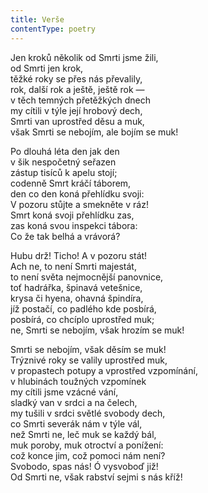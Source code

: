 ```yaml
---
title: Verše
contentType: poetry
---
```


Jen kroků několik od Smrti jsme žili,  
od Smrti jen krok,  
těžké roky se přes nás převalily,  
rok, další rok a ještě, ještě rok —  
v těch temných přetěžkých dnech  
my cítili v týle její hrobový dech,  
Smrti van uprostřed děsu a muk,  
však Smrti se nebojím, ale bojím se muk!

Po dlouhá léta den jak den  
v šik nespočetný seřazen  
zástup tisíců k apelu stojí;  
codenně Smrt kráčí táborem,  
den co den koná přehlídku svoji:  
V pozoru stůjte a smekněte v ráz!  
Smrt koná svoji přehlídku zas,  
zas koná svou inspekci tábora:  
Co že tak belhá a vrávorá?

Hubu drž! Ticho! A v pozoru stát!  
Ach ne, to není Smrti majestát,  
to není světa nejmocnější panovnice,  
toť hadrářka, špinavá vetešnice,  
krysa či hyena, ohavná špindíra,  
jíž postačí, co padlého kde posbírá,  
posbírá, co chcíplo uprostřed muk;  
ne, Smrti se nebojím, však hrozím se muk!

Smrti se nebojím, však děsím se muk!  
Trýznivé roky se valily uprostřed muk,  
v propastech potupy a vprostřed vzpomínání,  
v hlubinách toužných vzpomínek  
my cítili jsme vzácné vání,  
sladký van v srdci a na čelech,  
my tušili v srdci světlé svobody dech,  
co Smrti severák nám v týle vál,  
než Smrti ne, leč muk se každý bál,  
muk poroby, muk otroctví a ponížení:  
což konce jim, což pomoci nám není?  
Svobodo, spas nás! Ó vysvoboď již!  
Od Smrti ne, však rabství sejmi s nás kříž!
